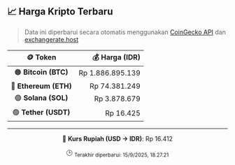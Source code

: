 

<!-- HARGA_KRIPTO -->
## 📈 Harga Kripto Terbaru

> Data ini diperbarui secara otomatis menggunakan [CoinGecko API](https://www.coingecko.com/) dan [exchangerate.host](https://exchangerate.host/)

<div align="center">

| 🪙 Token | 💰 Harga (IDR) |
|:------:|---------------:|
| 🟠 **Bitcoin (BTC)**   | Rp 1.886.895.139 |
| 🔵 **Ethereum (ETH)**  | Rp 74.381.249 |
| 🟣 **Solana (SOL)**    | Rp 3.878.679 |
| 🟢 **Tether (USDT)**   | Rp 16.425 |

---

💱 **Kurs Rupiah (USD → IDR)**: Rp 16.412

🕒 <sub>Terakhir diperbarui: 15/9/2025, 18.27.21</sub>

</div>
<!-- /HARGA_KRIPTO -->
